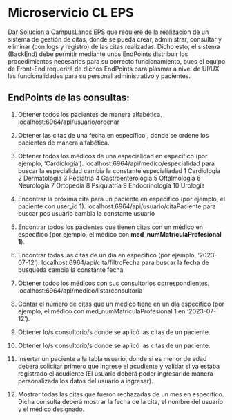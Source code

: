 
# Microservicio CL EPS

Dar Solucion a CampusLands EPS que requiere de la realización de un sistema de gestión de citas, donde se pueda crear, administrar, consultar y eliminar (con logs y registro) de las citas realizadas. Dicho esto, el sistema (BackEnd) debe permitir mediante unos EndPoints distribuir los procedimientos necesarios para su correcto funcionamiento, pues el equipo de Front-End requerirá de dichos EndPoints para plasmar a nivel de UI/UX las funcionalidades para su personal administrativo y pacientes. 


## EndPoints de las consultas:

1. Obtener todos los pacientes de manera alfabética.
localhost:6964/api/usuario/ordenar
2. Obtener las citas de una fecha en específico , donde se ordene los pacientes de manera alfabética.


3. Obtener todos los médicos de una especialidad en específico (por ejemplo, ‘Cardiología’).
localhost:6964/api/medico/especialidad
    para buscar la especialidad cambia la constante especialiadad
    1 Cardiología
    2 Dermatologia
    3 Pediatria
    4 Gastroenterología
    5 Oftalmología
    6 Neurología
    7 Ortopedia
    8 Psiquiatría
    9 Endocrinología
    10 Urología
4. Encontrar la próxima cita para un paciente en específico (por ejemplo, el paciente con user_id 1).
localhost:6964/api/usuario/citaPaciente 
    para buscar pos usuario cambia la constante usuario
5. Encontrar todos los pacientes que tienen citas con un médico en específico (por ejemplo, el médico con **med_numMatriculaProfesional 1**).

6. Encontrar todas las citas de un día en específico (por ejemplo, ‘2023-07-12’).
localhost:6964/api/cita/filtroFecha
    para buscar la fecha de busqueda cambia la constante fecha 
7. Obtener todos los médicos con sus consultorios correspondientes.
localhost:6964/api/medico/listarconsultoria
8. Contar el número de citas que un médico tiene en un día específico (por ejemplo, el médico con med_numMatriculaProfesional 1 en ‘2023-07-12’).
9. Obtener lo/s consultorio/s donde se aplicó las citas de un paciente.
10. Obtener lo/s consultorio/s donde se aplicó las citas de un paciente.
11. Insertar un paciente a la tabla usuario, donde si es menor de edad deberá solicitar primero que ingrese el acudiente y validar si ya estaba registrado el acudiente (El usuario deberá poder ingresar de manera personalizada los datos del usuario a ingresar).
12. Mostrar todas las citas que fueron rechazadas de un mes en específico. Dicha consulta deberá mostrar la fecha de la cita, el nombre del usuario y el médico designado.

